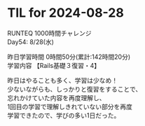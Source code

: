 # TIL for 2024-08-28

RUNTEQ 1000時間チャレンジ  
Day54: 8/28(水)  
  
昨日学習時間 0時間50分(累計:142時間20分)  
学習内容 【Rails基礎３復習・4】  

昨日はやることも多く、学習は少なめ！  
少ないながらも、しっかりと復習をすることで、  
忘れかけていた内容を再度理解し、  
1回目の学習で理解しきれていない部分を再度  
学習できたので、学びの多い1日だった。  